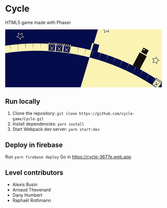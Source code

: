 # Cycle

HTML5 game made with Phaser

<img alt="game banner" src="externalResources/BandeauFacebook.png">

## Run locally

1. Clone the repository: `git clone https://github.com/cycle-game/Cycle.git`
2. Install dependencies: `yarn install`
3. Start Webpack dev server: `yarn start:dev`

## Deploy in firebase

Run `yarn firebase deploy`
Go in https://cycle-3677e.web.app

## Level contributors

-   Alexis Busin
-   Arnaud Thevenard
-   Dany Humbert
-   Raphaël Rothmann
